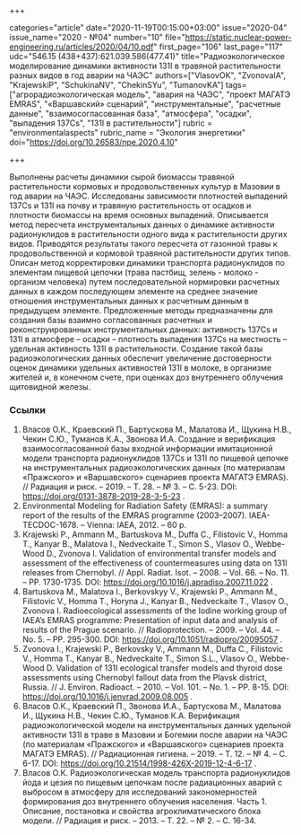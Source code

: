 +++

categories="article"
date="2020-11-19T00:15:00+03:00"
issue="2020-04"
issue_name="2020 - №04"
number="10"
file="https://static.nuclear-power-engineering.ru/articles/2020/04/10.pdf"
first_page="106"
last_page="117"
udc="546.15 (438+437):621.039.586(477.41)"
title="Радиоэкологическое моделирование динамики активности 131I в травяной растительности разных видов в год аварии на ЧАЭС"
authors=["VlasovOK", "ZvonovaIA", "KrajewskiP", "SchukinaNV", "ChekinSYu", "TumanovKA"]
tags=["агрорадиоэкологическая модель", "авария на ЧАЭС", "проект МАГАТЭ EMRAS", "«Варшавский» сценарий", "инструментальные", "расчетные данные", "взаимосогласованная база", "атмосфера", "осадки", "выпадения 137Cs", "131I в растительности"]
rubric = "environmentalaspects"
rubric_name = "Экология энергетики"
doi="https://doi.org/10.26583/npe.2020.4.10"

+++

Выполнены расчеты динамики сырой биомассы травяной растительности кормовых и продовольственных культур в Мазовии в год аварии на ЧАЭС. Исследованы зависимости плотностей выпадений 137Cs и 131I на почву и травяную растительность от осадков и плотности биомассы на время основных выпадений. Описывается метод пересчета инструментальных данных о динамике активности радионуклидов в растительности одного вида к растительности других видов. Приводятся результаты такого пересчета от газонной травы к продовольственной и кормовой травяной растительности других типов. Описан метод корректировки динамики транспорта радионуклидов по элементам пищевой цепочки (трава пастбищ, зелень - молоко - организм человека) путем последовательной нормировки расчетных данных в каждом последующем элементе на среднее значение отношения инструментальных данных к расчетным данным в предыдущем элементе. Предложенные методы предназначены для создания базы взаимно согласованных расчетных и реконструированных инструментальных данных: активность 137Cs и 131I в атмосфере – осадки – плотность выпадения 137Cs на местность – удельная активность 131I в растительности. Создание такой базы радиоэкологических данных обеспечит увеличение достоверности оценок динамики удельных активностей 131I в молоке, в организме жителей и, в конечном счете, при оценках доз внутреннего облучения щитовидной железы.

### Ссылки

1. Власов О.К., Краевский П., Бартускова М., Малатова И., Щукина Н.В., Чекин С.Ю., Туманов К.А., Звонова И.А. Создание и верификация взаимосогласованной базы входной информации имитационной модели транспорта радионуклидов 137Cs и 131I по пищевой цепочке на инструментальных радиоэкологических данных (по материалам «Пражского» и «Варшавского» сценариев проекта МАГАТЭ EMRAS). // Радиация и риск. – 2019. – T. 28. – № 3. – С. 5-23. DOI: https://doi.org/0131-3878-2019-28-3-5-23 .
2. Environmental Modeling for Radiation Safety (EMRAS): a summary report of the results of the EMRAS programme (2003–2007). IAEA-TECDOC-1678. – Vienna: IAEA, 2012. – 60 p.
3. Krajewski P., Ammann M., Bartuskova M., Duffa C., Filistovic V., Homma T., Kanyar B., Malatova I., Nedveckaite T., Simon S., Vlasov O., Webbe-Wood D., Zvonova I. Validation of environmental transfer models and assessment of the effectiveness of countermeasures using data on 131I releases from Chernobyl. // Appl. Radiat. Isot. – 2008. – Vol. 66. – No. 11. – PP. 1730-1735. DOI: https://doi.org/10.1016/j.apradiso.2007.11.022 .
4. Bartuskova M., Malatova I., Berkovskyy V., Krajewski P., Ammann M., Filistovic V., Homma T., Horyna J., Kanyar B., Nedveckaite T., Vlasov O., Zvonova I. Radioecological assessments of the Iodine working group of IAEA’s EMRAS programme: Presentation of input data and analysis of results of the Prague scenario. // Radioprotection. – 2009. – Vol. 44. – No. 5. – PP. 295-300. DOI: https://doi.org/10.1051/radiopro/20095057 .
5. Zvonova I., Krajewski P., Berkovsky V., Ammann M., Duffa C., Filistovic V., Homma T., Kanyar B., Nedveckaite T., Simon S.L., Vlasov O., Webbe-Wood D. Validation of 131I ecological transfer models and thyroid dose assessments using Chernobyl fallout data from the Plavsk district, Russia. // J. Environ. Radioact. – 2010. – Vol. 101. – No. 1. – PP. 8-15. DOI: https://doi.org/10.1016/j.jenvrad.2009.08.005 .
6. Власов О.К., Краевский П., Звонова И.А., Бартускова М., Малатова И., Щукина Н.В., Чекин С.Ю., Туманов К.А. Верификация радиоэкологической модели на инструментальных данных удельной активности 131I в траве в Мазовии и Богемии после аварии на ЧАЭС (по материалам «Пражского» и «Варшавского» сценариев проекта МАГАТЭ EMRAS). // Радиационная гигиена. – 2019. – Т. 12. – № 4. – С. 6-17. DOI: https://doi.org/10.21514/1998-426X-2019-12-4-6-17 .
7. Власов О.К. Радиоэкологическая модель транспорта радионуклидов йода и цезия по пищевым цепочкам после радиационных аварий с выбросом в атмосферу для исследований закономерностей формирования доз внутреннего облучения населения. Часть 1. Описание, постановка и свойства агроклиматического блока модели. // Радиация и риск. – 2013. – Т. 22. – № 2. – С. 16-34.